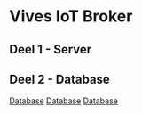 # Vives IoT Broker

## Deel 1 - Server

## Deel 2 - Database

[Database](.\readme\Deel_2_OpzettenDatabase\Readme.md)
[Database](./readme/Deel_2_OpzettenDatabase/Readme.md)
[Database](/readme/Deel_2_OpzettenDatabase/Readme.md)
